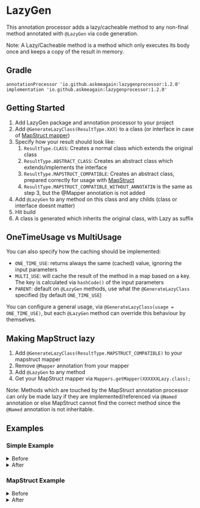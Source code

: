 # LazyGen

This annotation processor adds a lazy/cacheable method to any non-final method annotated with `@LazyGen` via code
generation.

Note: A Lazy/Cacheable method is a method which only executes its body once and keeps a copy of the result in memory.

## Gradle

    annotationProcessor 'io.github.askmeagain:lazygenprocessor:1.2.0'
    implementation 'io.github.askmeagain:lazygenprocessor:1.2.0'

## Getting Started

1. Add LazyGen package and annotation processor to your project
2. Add `@GenerateLazyClass(ResultType.XXX)` to a class (or interface in case
   of [MapStruct mapper](https://github.com/mapstruct/mapstruct))
3. Specify how your result should look like:
   1. `ResultType.CLASS`: Creates a normal class which extends the original class
   2. `ResultType.ABSTRACT_CLASS`: Creates an abstract class which extends/implements the interface
   3. `ResultType.MAPSTRUCT_COMPATIBLE`: Creates an abstract class, prepared correctly for usage with
      [MapStruct](https://github.com/mapstruct/mapstruct)
   4. `ResultType.MAPSTRUCT_COMPATIBLE_WITHOUT_ANNOTATIN` is the same as step 3, but the @Mapper annotation is not added
4. Add `@LazyGen` to any method on this class and any childs (class or interface doesnt matter)
5. Hit build
6. A class is generated which inherits the original class, with Lazy as suffix

## OneTimeUsage vs MultiUsage

You can also specify how the caching should be implemented:

* `ONE_TIME_USE`: returns always the same (cached) value, ignoring the input parameters
* `MULTI_USE`: will cache the result of the method in a map based on a key. The key is calculated via
  `hashCode()` of the input parameters
* `PARENT`: default on `@LazyGen` methods, use what the `@GenerateLazyClass` specified (by default `ONE_TIME_USE`)

You can configure a general usage, via `@GenerateLazyClass(usage = ONE_TIME_USE)`, but each `@LazyGen` method can
override this behaviour by themselves.

## Making MapStruct lazy

1. Add `@GenerateLazyClass(ResultType.MAPSTRUCT_COMPATIBLE)` to your mapstruct mapper
2. Remove `@Mapper` annotation from your mapper
3. Add `@LazyGen` to any method
4. Get your MapStruct mapper via `Mappers.getMapper(XXXXXXLazy.class);`

Note: Methods which are touched by the MapStruct annotation processor can only be made lazy if they are
implemented/referenced via `@Named` annotation or else MapStruct cannot find the correct method since the `@Named`
annotation is not inheritable.

## Examples

### Simple Example

<details><summary>Before</summary>
<p>

    @GenerateLazyClass
    public class NormalClass {
        
        @LazyGen
        String abc(){
            return "Test";
        }
    }

</p>
</details>

<details><summary>After</summary>
<p>

    public class LazyNormalClass extends NormalClass {
        private java.lang.String _abc;
        
        @Override
        public java.lang.String abc() {
            if (_abc != null) {
                return _abc;
            }
            _abc = super.abc();
            return _abc;
        }
    }

</p>
</details>

### MapStruct Example

<details><summary>Before</summary>
<p>

    @GenerateLazyClass(ResultType.MAPSTRUCT_COMPATIBLE)
    public interface TestMapper {
    
        @Mapping(target = ".", source = "input", qualifiedByName = "a")
        String mapSummations(String input);
        
        @LazyGen
        @Named("a")
        default String a(TestMapper calculator) {
            System.out.println("a");
            return "a";
        }
    }

</p>
</details>

<details><summary>After</summary>
<p>

    @Mapper
    public abstract class LazyTestMapper implements TestMapper {
    
        @Named("a")
        @Override
        public java.lang.String a(io.github.askmeagain.lazygen.calculator.simple.MapstructAbstractClass _TestMapper0) {
            if (_a != null) {
                return _a;
            }
            _a = TestMapper.super.a(_TestMapper0);
            return _a;
        }
        private java.lang.String _a;
    }

</p>
</details>
